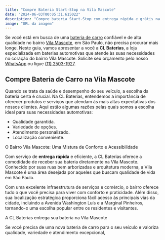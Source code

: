 ```yaml
---
title: "Compre Bateria Start-Stop na Vila Mascote"
date: "2024-06-03T00:05:31.615022"
description: "Compre bateria Start-Stop com entrega rápida e grátis na Vila Mascote. CL Baterias!"
image: "URL da imagem"
---
```

Se você está em busca de uma [bateria de carro](https://www.clbaterias.com.br/bateria-de-carro) confiável e de alta qualidade no bairro <a href="https://www.google.com/maps/place/Vila+Mascote,+S%C3%A3o+Paulo+-+SP/data=!4m2!3m1!1s0x94ce509e3f6865bb:0x293b97981f447a63?sa=X&amp;ved=1t:242&amp;ictx=111" target="_blank" rel="noopener">Vila Mascote</a>, em São Paulo, não precisa procurar mais longe. Neste guia, vamos apresentar a você a **CL Baterias**, a loja especializada em baterias automotivas que atende às suas necessidades no coração do bairro Vila Mascote. Solicite seu orçamento pelo nosso [WhatsApp](https://api.whatsapp.com/send?phone=5511934986472) ou ligue [(11) 2503-1927](tel:+551125031927).

## Compre Bateria de Carro na Vila Mascote

Quando se trata da saúde e desempenho do seu veículo, a escolha da bateria certa é crucial. Na CL Baterias, entendemos a importância de oferecer produtos e serviços que atendam às mais altas expectativas dos nossos clientes. Aqui estão algumas razões pelas quais somos a escolha ideal para suas necessidades automotivas:

* Qualidade garantida.
* Variedade de opções.
* Atendimento personalizado.
* Localização conveniente.

O Bairro Vila Mascote: Uma Mistura de Conforto e Acessibilidade

Com serviço de **entrega rápida** e eficiente, a CL Baterias oferece a comodidade de receber sua bateria diretamente na Vila Mascote. Conhecido por suas ruas bem arborizadas e arquitetura moderna, a Vila Mascote é uma área desejada por aqueles que buscam qualidade de vida em São Paulo.

Com uma excelente infraestrutura de serviços e comércio, o bairro oferece tudo o que você precisa para viver com conforto e praticidade. Além disso, sua localização estratégica proporciona fácil acesso às principais vias da cidade, incluindo a Avenida Washington Luís e a Marginal Pinheiros, tornando-o uma escolha popular entre os residentes e visitantes.

A CL Baterias entrega sua bateria na Vila Mascote

Se você precisa de uma nova bateria de carro para o seu veículo e valoriza qualidade, variedade e atendimento excepcional,
